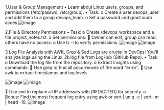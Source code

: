 
1️.User & Group Management
•	Learn about Linux users, groups, and permissions (/etc/passwd, /etc/group).
•	Task:
o	Create a user devops_user and add them to a group devops_team.
o	Set a password and grant sudo acces
![image](https://github.com/user-attachments/assets/51786b14-5e9a-426e-9511-eb1409d50f27)

 

2️.File & Directory Permissions
•	Task:
o	Create /devops_workspace and a file project_notes.txt.
o	Set permissions:
	Owner can edit, group can read, others have no access.
o	Use ls -l to verify permissions.
![image](https://github.com/user-attachments/assets/64e0dfa8-6ad0-4954-990e-7c3d14620006)
![image](https://github.com/user-attachments/assets/4b8c983d-51b9-4bb5-8564-4da730986770)

 
 

3️ Log File Analysis with AWK, Grep & Sed
Logs are crucial in DevOps! You’ll analyze logs using the Linux_2k.log file from LogHub (GitHub Repo).
•	Task:
o	Download the log file from the repository.
o	Extract insights using commands:
	Use grep to find all occurrences of the word "error".
	Use awk to extract timestamps and log levels.

![image](https://github.com/user-attachments/assets/994b50ac-1f79-4b4b-afdb-d38de0481d80)
![image](https://github.com/user-attachments/assets/0f50422a-58fe-43b1-a6ef-271176f35d5e)

	Use sed to replace all IP addresses with [REDACTED] for security.
o	Bonus: Find the most frequent log entry using awk or sort | uniq -c | sort -nr | head -10.
![image](https://github.com/user-attachments/assets/7766ba0b-bb16-4249-9a72-bb968ceb4f4c)






